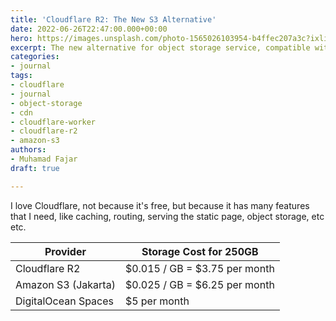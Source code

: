 ```yaml
---
title: 'Cloudflare R2: The New S3 Alternative'
date: 2022-06-26T22:47:00.000+00:00
hero: https://images.unsplash.com/photo-1565026103954-b4ffec207a3c?ixlib=rb-1.2.1&ixid=MnwxMjA3fDB8MHxwaG90by1wYWdlfHx8fGVufDB8fHx8&auto=format&fit=crop&w=2940&q=80
excerpt: The new alternative for object storage service, compatible with Amazon S3
categories:
- journal
tags:
- cloudflare
- journal
- object-storage
- cdn
- cloudflare-worker
- cloudflare-r2
- amazon-s3
authors:
- Muhamad Fajar
draft: true

---
```

I love Cloudflare, not because it's free, but because it has many features that I need, like caching, routing, serving the static page, object storage, etc etc.

| Provider | Storage Cost for 250GB |
| --- | --- |
| Cloudflare R2 | $0.015 / GB = $3.75 per month |
| Amazon S3 (Jakarta) | $0.025 / GB = $6.25 per month |
| DigitalOcean Spaces | $5 per month |
